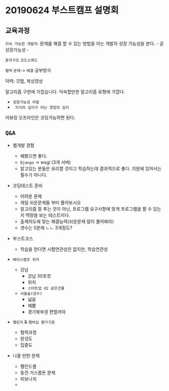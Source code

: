 # 20190624 부스트캠프 설명회

## 교육과정
`지속 가능한 개발자`: 문제를 해결 할 수 있는 방법을 아는 개발자
성장 가능성을 본다.
    - 곧 성장가능성
    - 

`동작구조`
`코드스쿼드`

`협력`
`문제`-> `해결` 공부방식

덕력: 깃헙, 복싱영상

알고리즘 구현에 가깝습니다.
익숙할만한 알고리즘 유형에 가깝다.

- `성장가능성 어필`
- ` 지식의 깊이가 아닌 경험의 깊이`

어뷰징
오프라인은 코딩가능하면 된다.

##  `Q&A`

- 웹개발 경험
    - 해봤으면 좋다.
    - `Django` -> wsgi (3개 서버)
    - 알고있는 분들은 유리할 것이고 학습하는데 결과적으로 좋다. 지원에 있어서는 필수가 아니다. 

- 코딩테스트 준비
    - 어려운 문제 
    - 제일 쉬운문제들 부터 풀어보시오
    - 알고리즘 잘 푸는 것이 아닌, 프로그램 요구사항에 맞게 프로그램을 짤 수 있는지 역량을 보는 테스트이다.
    - 출제의도에 맞는 해결능력(쉬운문제 많이 풀어봐라)
    - 갯수는 5문제 ㄴㄴ 3개정도?

- 부스트코스
    - 학습을 한다면 시험연관성은 없지만, 학습연관성

- `베이스캠프 위치`
    - 강남
        - 강남 30초컷
        - 위치
        - `스타트업 d2 같은건물`
    - `서울숲(성수)`
        - 넓음
        - 예쁨
        - 경기북부권 편할꺼야
- `챌린지` & `멤버십 평가기준`
    - 협력과정
    - 완성도
    - 집중도

- 나올 만한 문제
    - 팰린드롬
    - 동전 거스름돈 문제
    - 피보나치
    - 